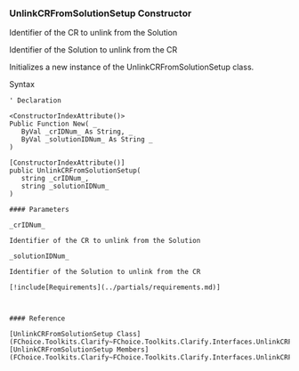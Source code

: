 ﻿### UnlinkCRFromSolutionSetup Constructor

Identifier of the CR to unlink from the Solution

Identifier of the Solution to unlink from the CR

Initializes a new instance of the UnlinkCRFromSolutionSetup class.

Syntax

```vbnet
' Declaration

<ConstructorIndexAttribute()>
Public Function New( _
   ByVal _crIDNum_ As String, _
   ByVal _solutionIDNum_ As String _
)

[ConstructorIndexAttribute()]
public UnlinkCRFromSolutionSetup( 
   string _crIDNum_,
   string _solutionIDNum_
)

#### Parameters

_crIDNum_

Identifier of the CR to unlink from the Solution

_solutionIDNum_

Identifier of the Solution to unlink from the CR

[!include[Requirements](../partials/requirements.md)]



#### Reference

[UnlinkCRFromSolutionSetup Class](FChoice.Toolkits.Clarify~FChoice.Toolkits.Clarify.Interfaces.UnlinkCRFromSolutionSetup.md)  
[UnlinkCRFromSolutionSetup Members](FChoice.Toolkits.Clarify~FChoice.Toolkits.Clarify.Interfaces.UnlinkCRFromSolutionSetup_members.md)